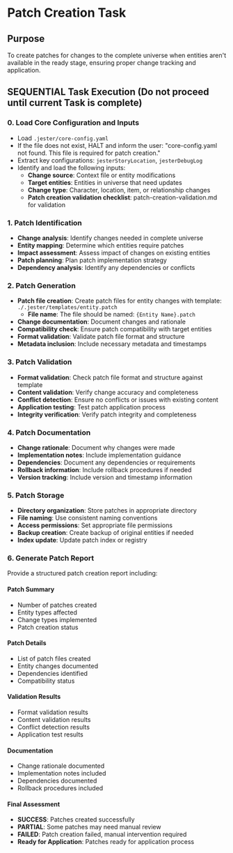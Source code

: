 

# Patch Creation Task

## Purpose

To create patches for changes to the complete universe when entities aren't available in the ready stage, ensuring proper change tracking and application.

## SEQUENTIAL Task Execution (Do not proceed until current Task is complete)

### 0. Load Core Configuration and Inputs

- Load `.jester/core-config.yaml`
- If the file does not exist, HALT and inform the user: "core-config.yaml not found. This file is required for patch creation."
- Extract key configurations: `jesterStoryLocation`, `jesterDebugLog`
- Identify and load the following inputs:
  - **Change source**: Context file or entity modifications
  - **Target entities**: Entities in universe that need updates
  - **Change type**: Character, location, item, or relationship changes
  - **Patch creation validation checklist**: patch-creation-validation.md for validation

### 1. Patch Identification

- **Change analysis**: Identify changes needed in complete universe
- **Entity mapping**: Determine which entities require patches
- **Impact assessment**: Assess impact of changes on existing entities
- **Patch planning**: Plan patch implementation strategy
- **Dependency analysis**: Identify any dependencies or conflicts

### 2. Patch Generation

- **Patch file creation**: Create patch files for entity changes with template: `./.jester/templates/entity.patch`
  - **File name**: The file should be named: `{Entity Name}.patch`
- **Change documentation**: Document changes and rationale
- **Compatibility check**: Ensure patch compatibility with target entities
- **Format validation**: Validate patch file format and structure
- **Metadata inclusion**: Include necessary metadata and timestamps

### 3. Patch Validation

- **Format validation**: Check patch file format and structure against template
- **Content validation**: Verify change accuracy and completeness
- **Conflict detection**: Ensure no conflicts or issues with existing content
- **Application testing**: Test patch application process
- **Integrity verification**: Verify patch integrity and completeness

### 4. Patch Documentation

- **Change rationale**: Document why changes were made
- **Implementation notes**: Include implementation guidance
- **Dependencies**: Document any dependencies or requirements
- **Rollback information**: Include rollback procedures if needed
- **Version tracking**: Include version and timestamp information

### 5. Patch Storage

- **Directory organization**: Store patches in appropriate directory
- **File naming**: Use consistent naming conventions
- **Access permissions**: Set appropriate file permissions
- **Backup creation**: Create backup of original entities if needed
- **Index update**: Update patch index or registry

### 6. Generate Patch Report

Provide a structured patch creation report including:

#### Patch Summary
- Number of patches created
- Entity types affected
- Change types implemented
- Patch creation status

#### Patch Details
- List of patch files created
- Entity changes documented
- Dependencies identified
- Compatibility status

#### Validation Results
- Format validation results
- Content validation results
- Conflict detection results
- Application test results

#### Documentation
- Change rationale documented
- Implementation notes included
- Dependencies documented
- Rollback procedures included

#### Final Assessment
- **SUCCESS**: Patches created successfully
- **PARTIAL**: Some patches may need manual review
- **FAILED**: Patch creation failed, manual intervention required
- **Ready for Application**: Patches ready for application process